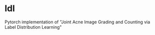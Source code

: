 # ldl
Pytorch implementation of "Joint Acne Image Grading and Counting via Label Distribution Learning"
